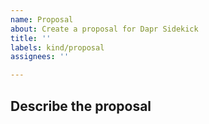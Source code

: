 ```yaml
---
name: Proposal
about: Create a proposal for Dapr Sidekick
title: ''
labels: kind/proposal
assignees: ''

---
```

## Describe the proposal
<!-- Please use this for a concrete design proposal for functionality. -->
<!-- If you just want to request a new feature and discuss the possible business value, create a Feature Request. -->